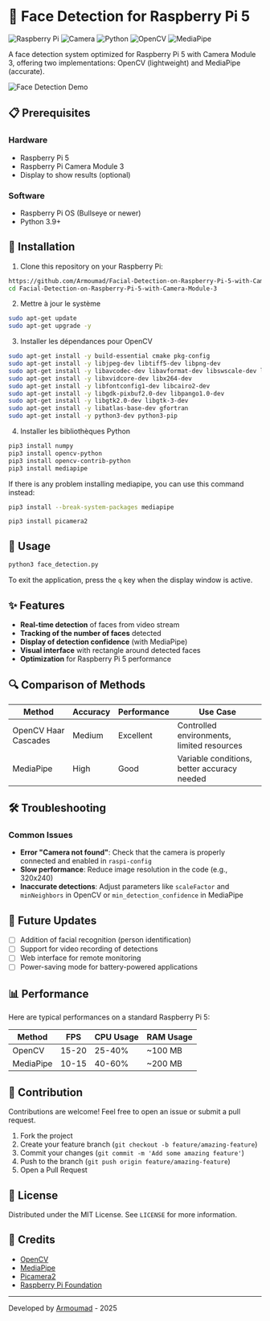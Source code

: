 # 🤖 Face Detection for Raspberry Pi 5

![Raspberry Pi](https://img.shields.io/badge/Raspberry%20Pi-5-c51a4a)
![Camera](https://img.shields.io/badge/Camera-Module%203-blue)
![Python](https://img.shields.io/badge/Python-3.9+-yellow)
![OpenCV](https://img.shields.io/badge/OpenCV-4.5+-green)
![MediaPipe](https://img.shields.io/badge/MediaPipe-0.8+-orange)

A face detection system optimized for Raspberry Pi 5 with Camera Module 3, offering two implementations: OpenCV (lightweight) and MediaPipe (accurate).

![Face Detection Demo]([[https://via.placeholder.com/800x400?text=Face+Detection+Demo](https://github.com/Armoumad/Facial-Detection-on-Raspberry-Pi-5-with-Camera-Module-3/blob/main/photo%20test](https://github.com/Armoumad/Facial-Detection-on-Raspberry-Pi-5-with-Camera-Module-3/blob/main/photo%20test)))

## 📋 Prerequisites

### Hardware
- Raspberry Pi 5
- Raspberry Pi Camera Module 3
- Display to show results (optional)

### Software
- Raspberry Pi OS (Bullseye or newer)
- Python 3.9+

## 🔧 Installation
1. Clone this repository on your Raspberry Pi:
```bash
https://github.com/Armoumad/Facial-Detection-on-Raspberry-Pi-5-with-Camera-Module-3.git
cd Facial-Detection-on-Raspberry-Pi-5-with-Camera-Module-3
```

2. Mettre à jour le système
```bash
sudo apt-get update
sudo apt-get upgrade -y
```

3.  Installer les dépendances pour OpenCV 
```bash
sudo apt-get install -y build-essential cmake pkg-config
sudo apt-get install -y libjpeg-dev libtiff5-dev libpng-dev
sudo apt-get install -y libavcodec-dev libavformat-dev libswscale-dev libv4l-dev
sudo apt-get install -y libxvidcore-dev libx264-dev
sudo apt-get install -y libfontconfig1-dev libcairo2-dev
sudo apt-get install -y libgdk-pixbuf2.0-dev libpango1.0-dev
sudo apt-get install -y libgtk2.0-dev libgtk-3-dev
sudo apt-get install -y libatlas-base-dev gfortran
sudo apt-get install -y python3-dev python3-pip

```

4. Installer les bibliothèques Python
```bash
pip3 install numpy
pip3 install opencv-python
pip3 install opencv-contrib-python
pip3 install mediapipe
```
If there is any problem installing mediapipe, you can use this command instead:
```bash
pip3 install --break-system-packages mediapipe
```
```
pip3 install picamera2
```


## 🚀 Usage
```bash
python3 face_detection.py
```

To exit the application, press the `q` key when the display window is active.

## ✨ Features

- **Real-time detection** of faces from video stream
- **Tracking of the number of faces** detected
- **Display of detection confidence** (with MediaPipe)
- **Visual interface** with rectangle around detected faces
- **Optimization** for Raspberry Pi 5 performance

## 🔍 Comparison of Methods

| Method | Accuracy | Performance | Use Case |
|---------|-----------|-------------|-------------|
| OpenCV Haar Cascades | Medium | Excellent | Controlled environments, limited resources |
| MediaPipe | High | Good | Variable conditions, better accuracy needed |

## 🛠️ Troubleshooting

### Common Issues

- **Error "Camera not found"**: Check that the camera is properly connected and enabled in `raspi-config`
- **Slow performance**: Reduce image resolution in the code (e.g., 320x240)
- **Inaccurate detections**: Adjust parameters like `scaleFactor` and `minNeighbors` in OpenCV or `min_detection_confidence` in MediaPipe

## 🔄 Future Updates

- [ ] Addition of facial recognition (person identification)
- [ ] Support for video recording of detections
- [ ] Web interface for remote monitoring
- [ ] Power-saving mode for battery-powered applications

## 📊 Performance

Here are typical performances on a standard Raspberry Pi 5:

| Method | FPS | CPU Usage | RAM Usage |
|---------|-----|----------------|----------------|
| OpenCV | 15-20 | 25-40% | ~100 MB |
| MediaPipe | 10-15 | 40-60% | ~200 MB |

## 🤝 Contribution

Contributions are welcome! Feel free to open an issue or submit a pull request.

1. Fork the project
2. Create your feature branch (`git checkout -b feature/amazing-feature`)
3. Commit your changes (`git commit -m 'Add some amazing feature'`)
4. Push to the branch (`git push origin feature/amazing-feature`)
5. Open a Pull Request

## 📜 License

Distributed under the MIT License. See `LICENSE` for more information.

## 👏 Credits

- [OpenCV](https://opencv.org/)
- [MediaPipe](https://mediapipe.dev/)
- [Picamera2](https://github.com/raspberrypi/picamera2)
- [Raspberry Pi Foundation](https://www.raspberrypi.org/)

---

Developed by [Armoumad](https://github.com/Armoumad) - 2025
